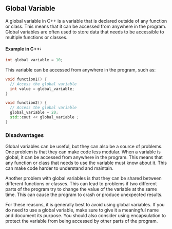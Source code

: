 ## Global Variable

A global variable in C++ is a variable that is declared outside of any function or class. This means that it can be accessed from anywhere in the program. Global variables are often used to store data that needs to be accessible to multiple functions or classes.

#### Example in C++:

```c++
int global_variable = 10;
```
This variable can be accessed from anywhere in the program, such as:

```c++
void function1() {
  // Access the global variable
  int value = global_variable;
}

void function2() {
  // Access the global variable
  global_variable = 20;
  std::cout << global_variable ;
}
```

### Disadvantages

Global variables can be useful, but they can also be a source of problems. One problem is that they can make code less modular. When a variable is global, it can be accessed from anywhere in the program. This means that any function or class that needs to use the variable must know about it. This can make code harder to understand and maintain.

Another problem with global variables is that they can be shared between different functions or classes. This can lead to problems if two different parts of the program try to change the value of the variable at the same time. This can cause the program to crash or produce unexpected results.

For these reasons, it is generally best to avoid using global variables. If you do need to use a global variable, make sure to give it a meaningful name and document its purpose. You should also consider using encapsulation to protect the variable from being accessed by other parts of the program.